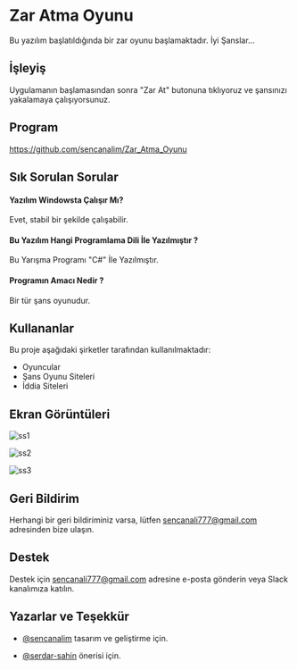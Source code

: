 # Zar Atma Oyunu

Bu yazılım başlatıldığında bir zar oyunu başlamaktadır. İyi Şanslar...


## İşleyiş

Uygulamanın başlamasından sonra "Zar At" butonuna tıklıyoruz ve şansınızı yakalamaya çalışıyorsunuz.

  
## Program

https://github.com/sencanalim/Zar_Atma_Oyunu
  
## Sık Sorulan Sorular

#### Yazılım Windowsta Çalışır Mı?

Evet, stabil bir şekilde çalışabilir.

#### Bu Yazılım Hangi Programlama Dili İle Yazılmıştır ?

Bu Yarışma Programı "C#" İle Yazılmıştır.

#### Programın Amacı Nedir ?

Bir tür şans oyunudur.

  
## Kullananlar

Bu proje aşağıdaki şirketler tarafından kullanılmaktadır:

- Oyuncular
- Şans Oyunu Siteleri
- İddia Siteleri 
 

## Ekran Görüntüleri

![ss1](https://r.resimlink.com/GOcqXPufN.jpg)

![ss2](https://r.resimlink.com/hvDp4Z8HE.jpg)

![ss3](https://r.resimlink.com/-HOuij.jpg)


## Geri Bildirim

Herhangi bir geri bildiriminiz varsa, lütfen sencanali777@gmail.com adresinden bize ulaşın.

  
## Destek

Destek için sencanali777@gmail.com adresine e-posta gönderin veya Slack kanalımıza katılın.

  
## Yazarlar ve Teşekkür

- [@sencanalim](https://github.com/sencanalim) tasarım ve geliştirme için.

- [@serdar-sahin](https://github.com/serdar-sahin) önerisi için.
  
